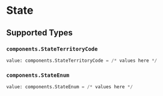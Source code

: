 # State


## Supported Types

### `components.StateTerritoryCode`

```python
value: components.StateTerritoryCode = /* values here */
```

### `components.StateEnum`

```python
value: components.StateEnum = /* values here */
```

